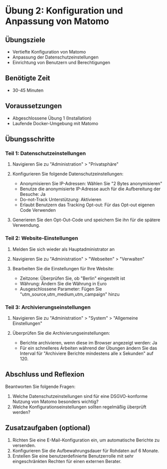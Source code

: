 # Übung 2: Konfiguration und Anpassung von Matomo

## Übungsziele
- Vertiefte Konfiguration von Matomo
- Anpassung der Datenschutzeinstellungen
- Einrichtung von Benutzern und Berechtigungen

## Benötigte Zeit
- 30-45 Minuten

## Voraussetzungen
- Abgeschlossene Übung 1 (Installation)
- Laufende Docker-Umgebung mit Matomo

## Übungsschritte

### Teil 1: Datenschutzeinstellungen

1. Navigieren Sie zu "Administration" > "Privatsphäre"

2. Konfigurieren Sie folgende Datenschutzeinstellungen:
   - Anonymisieren Sie IP-Adressen: Wählen Sie "2 Bytes anonymisieren"
   - Benutze die anonymisierte IP-Adresse auch für die Aufbereitung der Besuche: Ja
   - Do-not-Track Unterstützung: Aktivieren
   - Erlaubt Benutzern das Tracking Opt-out: Für das Opt-out eigenen Code Verwenden
   
3. Generieren Sie den Opt-Out-Code und speichern Sie ihn für die spätere Verwendung.

### Teil 2: Website-Einstellungen

1. Melden Sie sich wieder als Hauptadministrator an

2. Navigieren Sie zu "Administration" > "Webseiten" > "Verwalten"

3. Bearbeiten Sie die Einstellungen für Ihre Website:
   - Zeitzone: Überprüfen Sie, ob "Berlin" eingestellt ist
   - Währung: Ändern Sie die Währung in Euro 
   - Ausgeschlossene Parameter: Fügen Sie "utm_source,utm_medium,utm_campaign" hinzu

### Teil 3: Archivierungseinstellungen

1. Navigieren Sie zu "Administration" > "System" > "Allgemeine Einstellungen"

2. Überprüfen Sie die Archivierungseinstellungen:
   - Berichte archivieren, wenn diese im Browser angezeigt werden: Ja
   - Für ein schnelleres Arbeiten während der Übungen ändern Sie das Interval für "Archiviere Berichte mindestens alle x Sekunden" auf 120.

## Abschluss und Reflexion

Beantworten Sie folgende Fragen:

1. Welche Datenschutzeinstellungen sind für eine DSGVO-konforme Nutzung von Matomo besonders wichtig?
2. Welche Konfigurationseinstellungen sollten regelmäßig überprüft werden?

## Zusatzaufgaben (optional)

1. Richten Sie eine E-Mail-Konfiguration ein, um automatische Berichte zu versenden.
2. Konfigurieren Sie die Aufbewahrungsdauer für Rohdaten auf 6 Monate.
3. Erstellen Sie eine benutzerdefinierte Benutzerrolle mit sehr eingeschränkten Rechten für einen externen Berater.
